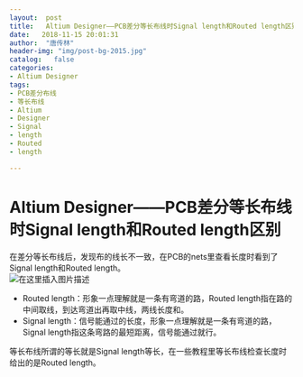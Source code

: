 ```yaml
---
layout:  post
title:   Altium Designer——PCB差分等长布线时Signal length和Routed length区别
date:   2018-11-15 20:01:31
author:  "唐传林"
header-img: "img/post-bg-2015.jpg"
catalog:   false
categories:
- Altium Designer
tags:
- PCB差分布线
- 等长布线
- Altium
- Designer
- Signal 
- length
- Routed
- length

---
```

#  Altium Designer——PCB差分等长布线时Signal length和Routed length区别

在差分等长布线后，发现布的线长不一致，在PCB的nets里查看长度时看到了Signal length和Routed length。  
![在这里插入图片描述](https://img-blog.csdnimg.cn/20181115200036931.jpg?x-oss-process=image/watermark,type_ZmFuZ3poZW5naGVpdGk,shadow_10,text_aHR0cHM6Ly9ibG9nLmNzZG4ubmV0L1RhbmdfQ2h1YW5saW4=,size_16,color_FFFFFF,t_70)

  * Routed length：形象一点理解就是一条有弯道的路，Routed length指在路的中间取线，到达弯道出再取中线，两线长度和。 
  * Signal length：信号能通过的长度，形象一点理解就是一条有弯道的路，Signal length指这条弯路的最短距离，信号能通过就行。 

等长布线所谓的等长就是Signal length等长，在一些教程里等长布线检查长度时给出的是Routed length。

